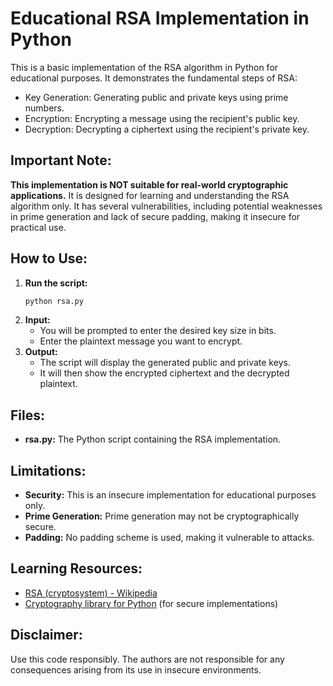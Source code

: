 # Educational RSA Implementation in Python

This is a basic implementation of the RSA algorithm in Python for educational purposes. It demonstrates the fundamental steps of RSA:

- Key Generation: Generating public and private keys using prime numbers.
- Encryption: Encrypting a message using the recipient's public key.
- Decryption: Decrypting a ciphertext using the recipient's private key.

## Important Note:

**This implementation is NOT suitable for real-world cryptographic applications.** It is designed for learning and understanding the RSA algorithm only. It has several vulnerabilities, including potential weaknesses in prime generation and lack of secure padding, making it insecure for practical use. 

## How to Use:

1. **Run the script:**
   ```bash
   python rsa.py
   ```
2. **Input:**
   - You will be prompted to enter the desired key size in bits.
   - Enter the plaintext message you want to encrypt.
3. **Output:**
   - The script will display the generated public and private keys.
   - It will then show the encrypted ciphertext and the decrypted plaintext.

## Files:

- **rsa.py:**  The Python script containing the RSA implementation.

## Limitations:

- **Security:** This is an insecure implementation for educational purposes only. 
- **Prime Generation:** Prime generation may not be cryptographically secure.
- **Padding:** No padding scheme is used, making it vulnerable to attacks.

## Learning Resources:

- [RSA (cryptosystem) - Wikipedia](https://en.wikipedia.org/wiki/RSA_(cryptosystem))
- [Cryptography library for Python](https://cryptography.io/en/latest/) (for secure implementations)

## Disclaimer:

Use this code responsibly. The authors are not responsible for any consequences arising from its use in insecure environments. 
